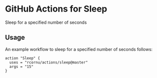 # GitHub Actions for Sleep

Sleep for a specified number of seconds

## Usage

An example workflow to sleep for a specified number of seconds follows:

```hcl
action "Sleep" {
  uses = "rcornu/actions/sleep@master"
  args = "15"
}
```